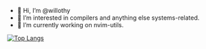 - 👋 Hi, I’m @willothy
- 👀 I’m interested in compilers and anything else systems-related.
- 🌱 I’m currently working on nvim-utils.

[![Top Langs](https://github-readme-stats.vercel.app/api/top-langs/?username=willothy&layout=compact)](https://github.com/anuraghazra/github-readme-stats)


<!---
willothy/willothy is a ✨ special ✨ repository because its `README.md` (this file) appears on your GitHub profile.
You can click the Preview link to take a look at your changes.
--->
